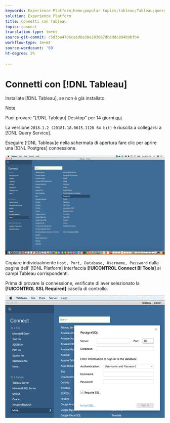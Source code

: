 ```yaml
---
keywords: Experience Platform;home;popular topics;tableau;Tableau;query service;Query service;connect to query service;
solution: Experience Platform
title: Connetti con Tableau
topic: connect
translation-type: tm+mt
source-git-commit: c5d3be4706ca6d6a30e203067db6ddc894b9bfb4
workflow-type: tm+mt
source-wordcount: '69'
ht-degree: 2%

---
```



# Connetti con [!DNL Tableau]

Installate [!DNL Tableau], se non è già installato.

>[!NOTE]
>
>Puoi provare &quot;[!DNL Tableau] Desktop&quot; per 14 giorni [qui](https://www.tableau.com/products/desktop/download).
>    
> La versione `2018.1.2 (20181.18.0615.1128 64 bit)` è riuscita a collegarsi a [!DNL Query Service].

Eseguire [!DNL Tableau]e nella schermata di apertura fare clic per aprire una [!DNL Postgres] connessione.

![Immagine](../images/clients/tableau/open-connection.png)

Copiare individualmente `Host, Port, Database, Username, Password` dalla pagina dell’ [!DNL Platform] interfaccia **[!UICONTROL Connect BI Tools]** ai campi Tableau corrispondenti.

Prima di provare la connessione, verificate di aver selezionato la **[!UICONTROL SSL Required]** casella di controllo.

![Immagine](../images/clients/tableau/ssl-required.png)